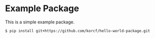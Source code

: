 # Example Package

This is a simple example package.

```
$ pip install git+https://github.com/korcf/hello-world-package.git
```